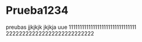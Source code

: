 # Prueba1234
preubas
jjkjkjk jkjkja uue
1111111111111111111111111111111
222222222222222222222222222
